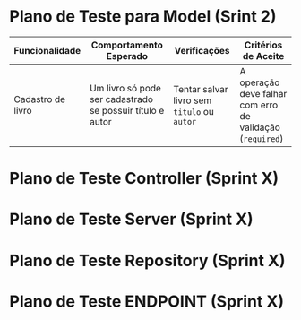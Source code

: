 # Plano de Teste para Model (Srint 2) 

| Funcionalidade          | Comportamento Esperado                                                          | Verificações                                                  | Critérios de Aceite                                                          |
| ----------------------- | ------------------------------------------------------------------------------- | ------------------------------------------------------------- | ---------------------------------------------------------------------------- |
| Cadastro de livro       | Um livro só pode ser cadastrado se possuir título e autor                       | Tentar salvar livro sem `titulo` ou `autor`                   | A operação deve falhar com erro de validação (`required`)                       |

# Plano de Teste Controller (Sprint X)

# Plano de Teste Server (Sprint X)

# Plano de Teste Repository (Sprint X)

# Plano de Teste ENDPOINT (Sprint X)
